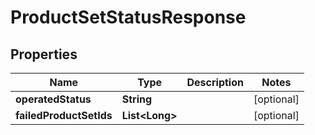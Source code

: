 

# ProductSetStatusResponse


## Properties

Name | Type | Description | Notes
------------ | ------------- | ------------- | -------------
**operatedStatus** | **String** |  |  [optional]
**failedProductSetIds** | **List&lt;Long&gt;** |  |  [optional]



